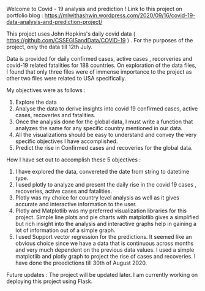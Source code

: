Welcome to Covid - 19 analysis and prediction ! Link to this project on portfolio blog : https://mlwithashwin.wordpress.com/2020/09/16/covid-19-data-analysis-and-prediction-project/

This project uses John Hopkins's daily covid data ( https://github.com/CSSEGISandData/COVID-19 ) . For the purposes of the project, only the data till 12th July.

Data is provided for daily confirmed cases, active cases , recorveries and covid-19 related fatalities for 188 countries. On exploration of the data files, I found that only three
files were of immense importance to the project as other two files were related to USA specifically. 

My objectives were as follows  : 
 1. Explore the data 
 2. Analyse the data to derive insights into covid 19 confirmed cases, active cases, recoveries and fatalities. 
 3. Once the analysis done for the global data, I must write a function that analyzes the same for any specific country mentioned in our data. 
 4. All the visualizations should be easy to understand and convey the very specific objectives I have accomplished. 
 5. Predict the rise in Confirmed cases and recoveries for the global data. 
 
 How I have set out to accomplish these 5 objectives  :
  1. I have explored the data, convereted the date from string to datetime type. 
  2. I used plotly to analyze and present the daily rise in the covid 19 cases , recoveries, active cases and fatalities. 
  3. Plotly was my choice for country level analysis as well as it gives accurate and interactive information to the user. 
  4. Plotly and Matplotlib was my preferred visualization libraries for this project. Simple line plots and pie charts with matplotlib gives a simplified but rich insight into the 
     analysis and interactive graphs help in gaining a lot of information out of a simple graph. 
  5. I used Support vector regression for the predictions. It seemed like an obvious choice since we have a data that is continuous across months and very much dependent on the 
     previous data values. I used a simple matplotlib and plotly graph to project the rise of cases and recoveries. I have done the preedictions till 30th of August 2020. 

Future updates : The project will be updated later. I am currently working on deploying this project using Flask. 
